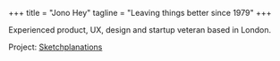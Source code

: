 +++
title = "Jono Hey"
tagline = "Leaving things better since 1979"
+++

Experienced product, UX, design and startup veteran based in London.

Project:
[Sketchplanations](https://www.sketchplanations.com)
